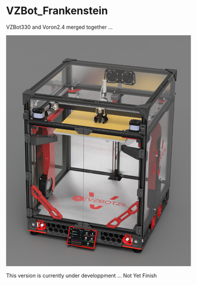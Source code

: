 # VZBot_Frankenstein

 VZBot330 and Voron2.4 merged together ...

 ![plot](./PICTURES/VZBot_Frakenstein_TripleZ_Assembly_2023-May-20_01-31-45AM-000_CustomizedView28550861017_png.png)

 This version is currently under developpment ... Not Yet Finish
